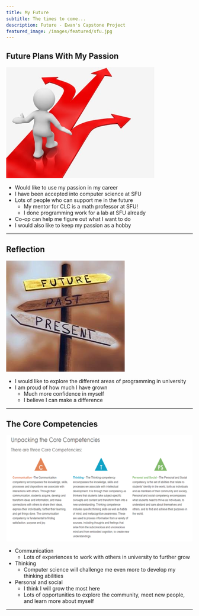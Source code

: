 ```yaml
---
title: My Future
subtitle: The times to come...
description: Future - Ewan's Capstone Project
featured_image: /images/featured/sfu.jpg
---
```


## Future Plans With My Passion

<img src="/images/pages/future_plan_arrows.jpg" alt="Future Plan Arrows" class="page_image">

* Would like to use my passion in my career
* I have been accepted into computer science at SFU
* Lots of people who can support me in the future
  * My mentor for CLC is a math professor at SFU!
  * I done programming work for a lab at SFU already
* Co-op can help me figure out what I want to do
* I would also like to keep my passion as a hobby

---

## Reflection

<img src="/images/pages/reflection.jpg" alt="Past/Present/Future Sign" class="page_image">

* I would like to explore the different areas of programming in university
* I am proud of how much I have grown
  * Much more confidence in myself
  * I believe I can make a difference

---

## The Core Competencies

<img src="/images/pages/core_competencies.png" alt="Core Competencies" class="page_image">

* Communication
  * Lots of experiences to work with others in university to further grow
* Thinking
  * Computer science will challenge me even more to develop my thinking abilities
* Personal and social
  * I think I will grow the most here
  * Lots of opportunities to explore the community, meet new people, and learn more about myself

---
